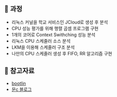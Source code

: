 ## 🏃 과정

- 리눅스 커널을 학교 서비스인 JCloud로 생성 후 분석
- CPU 성능 평가를 위해 행렬 곱셈 프로그램 구현
- 1개의 코어로 Context Swithching 성능 분석
- 리눅스 CPU 스케줄러 소스 분석
- LKM을 이용해 스케줄러 구조 분석
- 나만의 CPU 스케줄러 생성 후 FIFO, RR 알고리즘 구현

## 📃 참고자료

- [bootlin](http://elixir.free-electrons.com/linux/v4.18/source)
- [문c 블로그](http://jake.dothome.co.kr/scheduler/)